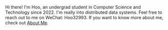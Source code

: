 Hi there! I'm Hoo, an undergrad student in Computer Science and Technology since 2022. I'm really into distributed data systems. Feel free to reach out to me on WeChat: Hoo32993. 
If you want to know more about me, check out [About Me](http://www.henryhoo.cn).
